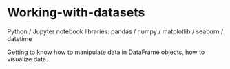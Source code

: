 # Working-with-datasets

Python / Jupyter notebook
libraries: pandas / numpy / matplotlib / seaborn / datetime

Getting to know how to manipulate data in DataFrame objects, how to visualize data.
